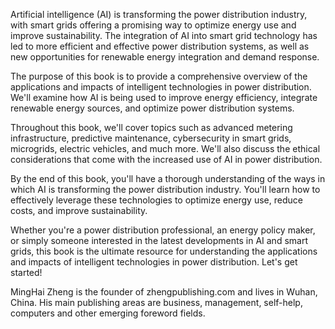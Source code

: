 
Artificial intelligence (AI) is transforming the power distribution industry, with smart grids offering a promising way to optimize energy use and improve sustainability. The integration of AI into smart grid technology has led to more efficient and effective power distribution systems, as well as new opportunities for renewable energy integration and demand response.

The purpose of this book is to provide a comprehensive overview of the applications and impacts of intelligent technologies in power distribution. We'll examine how AI is being used to improve energy efficiency, integrate renewable energy sources, and optimize power distribution systems.

Throughout this book, we'll cover topics such as advanced metering infrastructure, predictive maintenance, cybersecurity in smart grids, microgrids, electric vehicles, and much more. We'll also discuss the ethical considerations that come with the increased use of AI in power distribution.

By the end of this book, you'll have a thorough understanding of the ways in which AI is transforming the power distribution industry. You'll learn how to effectively leverage these technologies to optimize energy use, reduce costs, and improve sustainability.

Whether you're a power distribution professional, an energy policy maker, or simply someone interested in the latest developments in AI and smart grids, this book is the ultimate resource for understanding the applications and impacts of intelligent technologies in power distribution. Let's get started!

MingHai Zheng is the founder of zhengpublishing.com and lives in Wuhan, China. His main publishing areas are business, management, self-help, computers and other emerging foreword fields.

